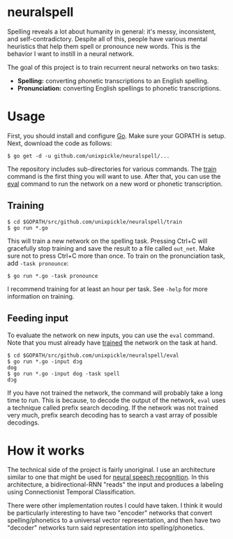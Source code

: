 # neuralspell

Spelling reveals a lot about humanity in general: it's messy, inconsistent, and self-contradictory. Despite all of this, people have various mental heuristics that help them spell or pronounce new words. This is the behavior I want to instill in a neural network.

The goal of this project is to train recurrent neural networks on two tasks:

 * **Spelling:** converting phonetic transcriptions to an English spelling.
 * **Pronunciation:** converting English spellings to phonetic transcriptions.

# Usage

First, you should install and configure [Go](https://golang.org/doc/install). Make sure your GOPATH is setup. Next, download the code as follows:

```
$ go get -d -u github.com/unixpickle/neuralspell/...
```

The repository includes sub-directories for various commands. The [train](#Training) command is the first thing you will want to use. After that, you can use the [eval](#Feeding-input) command to run the network on a new word or phonetic transcription.

## Training

```
$ cd $GOPATH/src/github.com/unixpickle/neuralspell/train
$ go run *.go
```

This will train a new network on the spelling task. Pressing Ctrl+C will gracefully stop training and save the result to a file called `out_net`. Make sure not to press Ctrl+C more than once. To train on the pronunciation task, add `-task pronounce`:

```
$ go run *.go -task pronounce
```

I recommend training for at least an hour per task. See `-help` for more information on training.

## Feeding input

To evaluate the network on new inputs, you can use the `eval` command. Note that you must already have [trained](#Training) the network on the task at hand.

```
$ cd $GOPATH/src/github.com/unixpickle/neuralspell/eval
$ go run *.go -input dɔg
dog
$ go run *.go -input dog -task spell
dɔg
```

If you have not trained the network, the command will probably take a long time to run. This is because, to decode the output of the network, `eval` uses a technique called prefix search decoding. If the network was not trained very much, prefix search decoding has to search a vast array of possible decodings.

# How it works

The technical side of the project is fairly unoriginal. I use an architecture similar to one that might be used for [neural speech recognition](http://www.cs.toronto.edu/~graves/icml_2006.pdf). In this architecture, a bidirectional-RNN "reads" the input and produces a labeling using Connectionist Temporal Classification.

There were other implementation routes I could have taken. I think it would be particularly interesting to have two "encoder" networks that convert spelling/phonetics to a universal vector representation, and then have two "decoder" networks turn said representation into spelling/phonetics.
